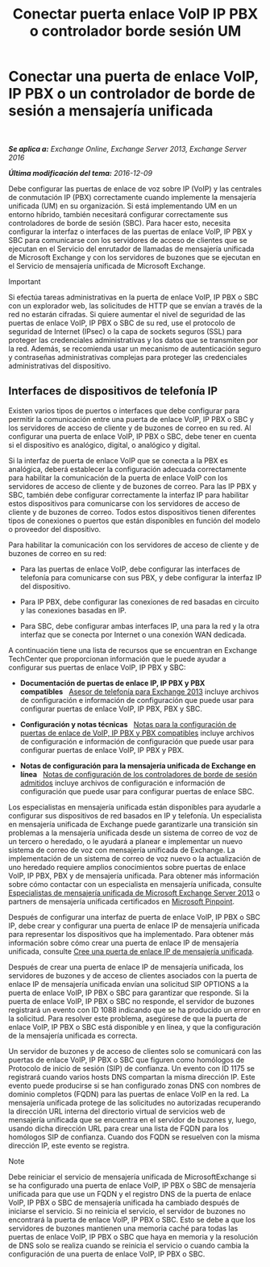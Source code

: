 ﻿---
title: 'Conectar puerta enlace VoIP IP PBX o controlador borde sesión UM'
TOCTitle: Conectar una puerta de enlace VoIP, IP PBX o un controlador de borde de sesión a mensajería unificada
ms:assetid: a7cecf59-b93a-413b-bb88-29f2669ef2cf
ms:mtpsurl: https://technet.microsoft.com/es-es/library/Bb124084(v=EXCHG.150)
ms:contentKeyID: 50556843
ms.date: 04/23/2018
mtps_version: v=EXCHG.150
ms.translationtype: HT
---

# Conectar una puerta de enlace VoIP, IP PBX o un controlador de borde de sesión a mensajería unificada

 

_**Se aplica a:** Exchange Online, Exchange Server 2013, Exchange Server 2016_

_**Última modificación del tema:** 2016-12-09_

Debe configurar las puertas de enlace de voz sobre IP (VoIP) y las centrales de conmutación IP (PBX) correctamente cuando implemente la mensajería unificada (UM) en su organización. Si está implementando UM en un entorno híbrido, también necesitará configurar correctamente sus controladores de borde de sesión (SBC). Para hacer esto, necesita configurar la interfaz o interfaces de las puertas de enlace VoIP, IP PBX y SBC para comunicarse con los servidores de acceso de clientes que se ejecutan en el Servicio del enrutador de llamadas de mensajería unificada de Microsoft Exchange y con los servidores de buzones que se ejecutan en el Servicio de mensajería unificada de Microsoft Exchange.


> [!IMPORTANT]
> Si efectúa tareas administrativas en la puerta de enlace VoIP, IP PBX o SBC con un explorador web, las solicitudes de HTTP que se envían a través de la red no estarán cifradas. Si quiere aumentar el nivel de seguridad de las puertas de enlace VoIP, IP PBX o SBC de su red, use el protocolo de seguridad de Internet (IPsec) o la capa de sockets seguros (SSL) para proteger las credenciales administrativas y los datos que se transmiten por la red. Además, se recomienda usar un mecanismo de autenticación seguro y contraseñas administrativas complejas para proteger las credenciales administrativas del dispositivo.



## Interfaces de dispositivos de telefonía IP

Existen varios tipos de puertos o interfaces que debe configurar para permitir la comunicación entre una puerta de enlace VoIP, IP PBX o SBC y los servidores de acceso de cliente y de buzones de correo en su red. Al configurar una puerta de enlace VoIP, IP PBX o SBC, debe tener en cuenta si el dispositivo es analógico, digital, o analógico y digital.

Si la interfaz de puerta de enlace VoIP que se conecta a la PBX es analógica, deberá establecer la configuración adecuada correctamente para habilitar la comunicación de la puerta de enlace VoIP con los servidores de acceso de cliente y de buzones de correo. Para las IP PBX y SBC, también debe configurar correctamente la interfaz IP para habilitar estos dispositivos para comunicarse con los servidores de acceso de cliente y de buzones de correo. Todos estos dispositivos tienen diferentes tipos de conexiones o puertos que están disponibles en función del modelo o proveedor del dispositivo.

Para habilitar la comunicación con los servidores de acceso de cliente y de buzones de correo en su red:

  - Para las puertas de enlace VoIP, debe configurar las interfaces de telefonía para comunicarse con sus PBX, y debe configurar la interfaz IP del dispositivo.

  - Para IP PBX, debe configurar las conexiones de red basadas en circuito y las conexiones basadas en IP.

  - Para SBC, debe configurar ambas interfaces IP, una para la red y la otra interfaz que se conecta por Internet o una conexión WAN dedicada.

A continuación tiene una lista de recursos que se encuentran en Exchange TechCenter que proporcionan información que le puede ayudar a configurar sus puertas de enlace VoIP, IP PBX y SBC:

  - **Documentación de puertas de enlace IP, IP PBX y PBX compatibles**   [Asesor de telefonía para Exchange 2013](https://docs.microsoft.com/es-es/exchange/voice-mail-unified-messaging/telephone-system-integration-with-um/telephony-advisor-for-exchange-2013) incluye archivos de configuración e información de configuración que puede usar para configurar puertas de enlace VoIP, IP PBX, PBX y SBC.

  - **Configuración y notas técnicas**   [Notas para la configuración de puertas de enlace de VoIP, IP PBX y PBX compatibles](https://docs.microsoft.com/es-es/exchange/voice-mail-unified-messaging/telephone-system-integration-with-um/configuration-notes-for-voip-gateways) incluye archivos de configuración e información de configuración que puede usar para configurar puertas de enlace VoIP, IP PBX y PBX.

  - **Notas de configuración para la mensajería unificada de Exchange en línea**   [Notas de configuración de los controladores de borde de sesión admitidos](https://docs.microsoft.com/es-es/exchange/voice-mail-unified-messaging/telephone-system-integration-with-um/configuration-notes-for-session-border-controllers) incluye archivos de configuración e información de configuración que puede usar para configurar puertas de enlace SBC.

Los especialistas en mensajería unificada están disponibles para ayudarle a configurar sus dispositivos de red basados en IP y telefonía. Un especialista en mensajería unificada de Exchange puede garantizarle una transición sin problemas a la mensajería unificada desde un sistema de correo de voz de un tercero o heredado, o le ayudará a planear e implementar un nuevo sistema de correo de voz con mensajería unificada de Exchange. La implementación de un sistema de correo de voz nuevo o la actualización de uno heredado requiere amplios conocimientos sobre puertas de enlace VoIP, IP PBX, PBX y de mensajería unificada. Para obtener más información sobre cómo contactar con un especialista en mensajería unificada, consulte [Especialistas de mensajería unificada de Microsoft Exchange Server 2013](http://go.microsoft.com/fwlink/p/?linkid=262708) o partners de mensajería unificada certificados en [Microsoft Pinpoint](https://go.microsoft.com/fwlink/p/?linkid=261951).

Después de configurar una interfaz de puerta de enlace VolP, IP PBX o SBC IP, debe crear y configurar una puerta de enlace IP de mensajería unificada para representar los dispositivos que ha implementado. Para obtener más información sobre cómo crear una puerta de enlace IP de mensajería unificada, consulte [Cree una puerta de enlace IP de mensajería unificada](https://docs.microsoft.com/es-es/exchange/voice-mail-unified-messaging/connect-voice-mail-system/create-um-ip-gateway).

Después de crear una puerta de enlace IP de mensajería unificada, los servidores de buzones y de acceso de clientes asociados con la puerta de enlace IP de mensajería unificada envían una solicitud SIP OPTIONS a la puerta de enlace VoIP, IP PBX o SBC para garantizar que responde. Si la puerta de enlace VoIP, IP PBX o SBC no responde, el servidor de buzones registrará un evento con ID 1088 indicando que se ha producido un error en la solicitud. Para resolver este problema, asegúrese de que la puerta de enlace VoIP, IP PBX o SBC está disponible y en línea, y que la configuración de la mensajería unificada es correcta.

Un servidor de buzones y de acceso de clientes solo se comunicará con las puertas de enlace VoIP, IP PBX o SBC que figuren como homólogos de Protocolo de inicio de sesión (SIP) de confianza. Un evento con ID 1175 se registrará cuando varios hosts DNS compartan la misma dirección IP. Este evento puede producirse si se han configurado zonas DNS con nombres de dominio completos (FQDN) para las puertas de enlace VoIP en la red. La mensajería unificada protege de las solicitudes no autorizadas recuperando la dirección URL interna del directorio virtual de servicios web de mensajería unificada que se encuentra en el servidor de buzones y, luego, usando dicha dirección URL para crear una lista de FQDN para los homólogos SIP de confianza. Cuando dos FQDN se resuelven con la misma dirección IP, este evento se registra.


> [!NOTE]
> Debe reiniciar el servicio de mensajería unificada de MicrosoftExchange si se ha configurado una puerta de enlace VoIP, IP PBX o SBC de mensajería unificada para que use un FQDN y el registro DNS de la puerta de enlace VoIP, IP PBX o SBC de mensajería unificada ha cambiado después de iniciarse el servicio. Si no reinicia el servicio, el servidor de buzones no encontrará la puerta de enlace VoIP, IP PBX o SBC. Esto se debe a que los servidores de buzones mantienen una memoria caché para todas las puertas de enlace VoIP, IP PBX o SBC que haya en memoria y la resolución de DNS solo se realiza cuando se reinicia el servicio o cuando cambia la configuración de una puerta de enlace VoIP, IP PBX o SBC.


